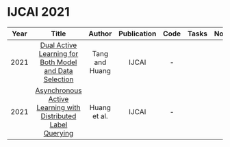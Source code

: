 # IJCAI 2021

| Year |                                                       Title                                                       |   Author    | Publication | Code | Tasks | Notes | Datasets| Notions |
|:----:|:-----------------------------------------------------------------------------------------------------------------:|:-----------:|:-----------:|:----:|:----:|:-----:|:-----:|:-----:|
| 2021 |    [Dual Active Learning for Both Model and Data Selection](https://www.ijcai.org/proceedings/2021/420)    | Tang and Huang |    IJCAI    |  -   |      |       |
| 2021 | [Asynchronous Active Learning with Distributed Label Querying](https://www.ijcai.org/proceedings/2021/354) |  Huang et al.  |    IJCAI    |  -   |      |       |

